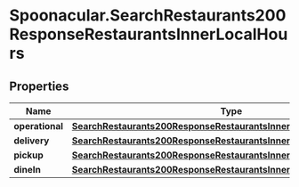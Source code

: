 # Spoonacular.SearchRestaurants200ResponseRestaurantsInnerLocalHours

## Properties

Name | Type | Description | Notes
------------ | ------------- | ------------- | -------------
**operational** | [**SearchRestaurants200ResponseRestaurantsInnerLocalHoursOperational**](SearchRestaurants200ResponseRestaurantsInnerLocalHoursOperational.md) |  | [optional] 
**delivery** | [**SearchRestaurants200ResponseRestaurantsInnerLocalHoursOperational**](SearchRestaurants200ResponseRestaurantsInnerLocalHoursOperational.md) |  | [optional] 
**pickup** | [**SearchRestaurants200ResponseRestaurantsInnerLocalHoursOperational**](SearchRestaurants200ResponseRestaurantsInnerLocalHoursOperational.md) |  | [optional] 
**dineIn** | [**SearchRestaurants200ResponseRestaurantsInnerLocalHoursOperational**](SearchRestaurants200ResponseRestaurantsInnerLocalHoursOperational.md) |  | [optional] 


